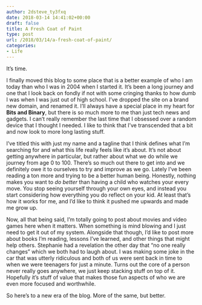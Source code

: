 ```yaml
---
author: 2dsteve_ty3fxq
date: 2018-03-14 14:41:02+00:00
draft: false
title: A Fresh Coat of Paint
type: post
url: /2018/03/14/a-fresh-coat-of-paint/
categories:
- Life
---
```





It’s time.

I finally moved this blog to some place that is a better example of who I am today than who I was in 2004 when I started it. It’s been a long journey and one that I look back on fondly if not with some cringing thanks to how dumb I was when I was just out of high school. I’ve dropped the site on a brand new domain, and renamed it. I’ll always have a special place in my heart for **Bits and Binary**, but there is so much more to me than just tech news and gadgets. I can’t really remember the last time that I obsessed over a random device that I thought I needed. I like to think that I’ve transcended that a bit and now look to more long lasting stuff.

I’ve titled this with just my name and a tagline that I think defines what I’m searching for and what this life really feels like it’s about. It’s not about getting anywhere in particular, but rather about what we do while we journey from age 0 to 100. There’s so much out there to get into and we definitely owe it to ourselves to try and improve as we go. Lately I’ve been reading a ton more and trying to be a better human being. Honestly, nothing makes you want to _do better_ than having a child who watches your every move. You stop seeing yourself through your own eyes, and instead you start considering how everything you do reflect on your kid. At least that’s how it works for me, and I’d like to think it pushed me upwards and made me grow up.

Now, all that being said, I’m totally going to post about movies and video games here when it matters. When something is mind blowing and I just need to get it out of my system. Alongside that though, I’d like to post more about books I’m reading, lessons I’ve learned, and other things that might help others. Stephanie had a revelation the other day that “no one really changes” which we both had to laugh about. I was making some joke in the car that was utterly ridiculous and both of us were sent back in time to when we were teenagers for just a minute. Turns out the core of a person never really goes anywhere, we just keep stacking stuff on top of it. Hopefully it’s stuff of value that makes those fun aspects of who we are even more focused and worthwhile.

So here’s to a new era of the blog. More of the same, but better.





​



